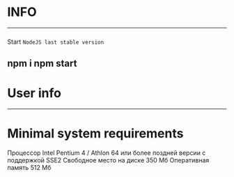 # INFO


-----
###

Start `NodeJS last stable version`

npm i
npm start
----

# User info


---

# Minimal system requirements
Процессор	Intel Pentium 4 / Athlon 64 или более поздней версии с поддержкой SSE2
Свободное место на диске	350 Мб
Оперативная память	512 Mб
